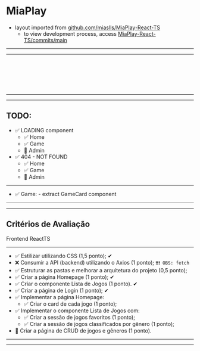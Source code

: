 # MiaPlay

- layout imported from [github.com/miaslls/MiaPlay-React-TS](https://github.com/miaslls/MiaPlay-React-TS)
  - to view development process, access [MiaPlay-React-TS/commits/main](https://github.com/miaslls/MiaPlay-React-TS/commits/main)

---

---

&ensp;

&ensp;

&ensp;

---

---

## **TODO:**

- ✅ LOADING component
  - ✅ Home
  - ✅ Game
  - 🔳 Admin
- ✅ 404 - NOT FOUND
  - ✅ Home
  - ✅ Game
  - 🔳 Admin

---

- ✅ Game: - extract GameCard component

---

---

## **Critérios de Avaliação**

Frontend ReactTS

---

- ✅ Estilizar utilizando CSS (1,5 ponto); ✔
- ❌ Consumir a API (backend) utilizando o Axios (1 ponto); `❗❗❗ OBS: fetch`
- ✅ Estruturar as pastas e melhorar a arquitetura do projeto (0,5 ponto);
- ✅ Criar a página Homepage (1 ponto); ✔
- ✅ Criar o componente Lista de Jogos (1 ponto). ✔
- ✅ Criar a página de Login (1 ponto); ✔
- ✅ Implementar a página Homepage:
  - ✅ Criar o card de cada jogo (1 ponto);
- ✅ Implementar o componente Lista de Jogos com:
  - ✅ Criar a sessão de jogos favoritos (1 ponto);
  - ✅ Criar a sessão de jogos classificados por gênero (1 ponto);
- 🔳 Criar a página de CRUD de jogos e gêneros (1 ponto).

---

---
